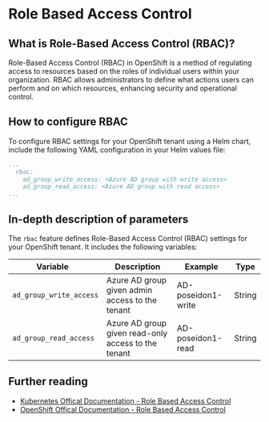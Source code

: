# Role Based Access Control

## What is Role-Based Access Control (RBAC)?

Role-Based Access Control (RBAC) in OpenShift is a method of regulating access to resources based on the roles of individual users within your organization. RBAC allows administrators to define what actions users can perform and on which resources, enhancing security and operational control.

## How to configure RBAC

To configure RBAC settings for your OpenShift tenant using a Helm chart, include the following YAML configuration in your Helm values file:

``` yaml
...
  rbac:
    ad_group_write_access: <Azure AD group with write access>
    ad_group_read_access: <Azure AD group with read access>
...
```

## In-depth description of parameters

The `rbac` feature defines Role-Based Access Control (RBAC) settings for your OpenShift tenant.  It includes the following variables:

| <div style="width:160px">**Variable**</div>                   | **Description**                                                  | **Example**                    | **Type**  |
|-------------------------------|------------------------------------------------------------------|--------------------------------|-----------|
| `ad_group_write_access`       | Azure AD group given admin access to the tenant                  | AD-poseidon1-write        | String    |
| `ad_group_read_access`        | Azure AD group given read-only access to the tenant              | AD-poseidon1-read        | String    |


## Further reading
- [Kubernetes Offical Documentation - Role Based Access Control](https://kubernetes.io/docs/reference/access-authn-authz/rbac/)
- [OpenShift Offical Documentation - Role Based Access Control](https://docs.openshift.com/container-platform/4.13/authentication/using-rbac.html)